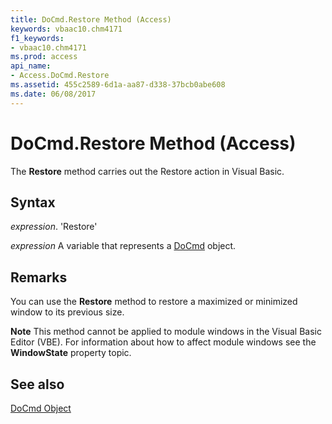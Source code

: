 ```yaml
---
title: DoCmd.Restore Method (Access)
keywords: vbaac10.chm4171
f1_keywords:
- vbaac10.chm4171
ms.prod: access
api_name:
- Access.DoCmd.Restore
ms.assetid: 455c2589-6d1a-aa87-d338-37bcb0abe608
ms.date: 06/08/2017
---
```



# DoCmd.Restore Method (Access)

The  **Restore** method carries out the Restore action in Visual Basic.


## Syntax

 _expression_. 'Restore'

 _expression_ A variable that represents a [DoCmd](./Access.DoCmd.md) object.


## Remarks

You can use the  **Restore** method to restore a maximized or minimized window to its previous size.


 **Note**  This method cannot be applied to module windows in the Visual Basic Editor (VBE). For information about how to affect module windows see the  **WindowState** property topic.


## See also


[DoCmd Object](Access.DoCmd.md)

